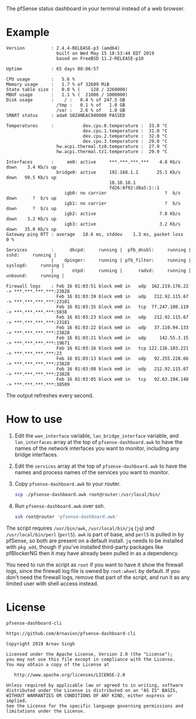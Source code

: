 The pfSense status dashboard in your terminal instead of a web browser.


# Example

```
Version          : 2.4.4-RELEASE-p3 (amd64)
                   built on Wed May 15 18:53:44 EDT 2019
                   based on FreeBSD 11.2-RELEASE-p10

Uptime           : 65 days 08:06:57

CPU usage        :   5.6 %
Memory usage     :   1.7 % of 32609 MiB
State table size :   0.0 % (    128 / 3260000)
MBUF usage       :   2.1 % (  21006 / 1000000)
Disk usage       :    / :   0.4 % of 247.5 GB
                   /tmp :   0.1 % of   1.0 GB
                   /var :   2.6 % of   1.0 GB
SMART status     : ada0 S0Z4NEAC948908 PASSED

Temperatures     :           dev.cpu.0.temperature :  33.0 °C
                             dev.cpu.1.temperature :  31.0 °C
                             dev.cpu.2.temperature :  32.0 °C
                             dev.cpu.3.temperature :  29.0 °C
                   hw.acpi.thermal.tz0.temperature :  27.9 °C
                   hw.acpi.thermal.tz1.temperature :  29.9 °C

Interfaces       :     em0: active     ***.***.***.***    4.8 Kb/s down    3.4 Kb/s up
                   bridge0: active     192.168.1.1       25.1 Kb/s down   99.5 Kb/s up
                                       10.10.10.1
                                       fd26:8f92:d8a5:1::1
                      igb0: no carrier                      ?  b/s down      ?  b/s up
                      igb1: no carrier                      ?  b/s down      ?  b/s up
                      igb2: active                        7.8 Kb/s down    3.2 Kb/s up
                      igb3: active                        3.2 Kb/s down   35.0 Kb/s up
Gateway ping RTT : average   18.6 ms, stddev    1.3 ms, packet loss   0 %

Services         :      dhcpd:     running |  pfb_dnsbl:     running |       sshd:     running |
                 |    dpinger:     running | pfb_filter:     running |    syslogd:     running |
                 |       ntpd:     running |      radvd:     running |    unbound:     running |

Firewall logs    : Feb 16 01:03:51 block em0 in   udp  162.219.176.22 -> ***.***.***.***:23828
                   Feb 16 01:03:39 block em0 in   udp   212.92.115.67 -> ***.***.***.***:23181
                   Feb 16 01:03:35 block em0 in   tcp  77.247.108.119 -> ***.***.***.***:5038
                   Feb 16 01:03:23 block em0 in   udp   212.92.115.67 -> ***.***.***.***:23181
                   Feb 16 01:03:22 block em0 in   udp   37.110.94.133 -> ***.***.***.***:23828
                   Feb 16 01:03:21 block em0 in   udp     142.55.3.15 -> ***.***.***.***:19671
                   Feb 16 01:03:16 block em0 in   tcp 122.116.103.221 -> ***.***.***.***:23
                   Feb 16 01:03:13 block em0 in   udp   92.255.228.66 -> ***.***.***.***:23828
                   Feb 16 01:03:08 block em0 in   udp   212.92.115.67 -> ***.***.***.***:23828
                   Feb 16 01:03:05 block em0 in   tcp   92.63.194.148 -> ***.***.***.***:38509
```

The output refreshes every second.


# How to use

1. Edit the `wan_interface` variable, `lan_bridge_interface` variable, and `lan_interfaces` array at the top of `pfsense-dashboard.awk` to have the names of the network interfaces you want to monitor, including any bridge interfaces.

1. Edit the `services` array at the top of `pfsense-dashboard.awk` to have the names and process names of the services you want to monitor.

1. Copy `pfsense-dashboard.awk` to your router.

	```sh
	scp ./pfsense-dashboard.awk root@router:/usr/local/bin/
	```

1. Run `pfsense-dashboard.awk` over ssh.

	```sh
	ssh root@router 'pfsense-dashboard.awk'
	```

The script requires `/usr/bin/awk`, `/usr/local/bin/jq` (`jq`) and `/usr/local/bin/perl` (`perl5`). `awk` is part of base, and `perl5` is pulled in by pfSense, so both are present on a default install. `jq` needs to be installed with `pkg add`, though if you've installed third-party packages like pfBlockerNG then it may have already been pulled in as a dependency.

You need to run the script as `root` if you want to have it show the firewall logs, since the firewall log file is owned by `root:wheel` by default. If you don't need the firewall logs, remove that part of the script, and run it as any limited user with shell access instead.


# License

```
pfsense-dashboard-cli

https://github.com/Arnavion/pfsense-dashboard-cli

Copyright 2019 Arnav Singh

Licensed under the Apache License, Version 2.0 (the "License");
you may not use this file except in compliance with the License.
You may obtain a copy of the License at

   http://www.apache.org/licenses/LICENSE-2.0

Unless required by applicable law or agreed to in writing, software
distributed under the License is distributed on an "AS IS" BASIS,
WITHOUT WARRANTIES OR CONDITIONS OF ANY KIND, either express or implied.
See the License for the specific language governing permissions and
limitations under the License.
```
